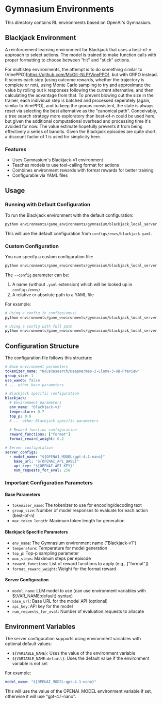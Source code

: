 # Gymnasium Environments

This directory contains RL environments based on OpenAI's Gymnasium.

## Blackjack Environment

A reinforcement learning environment for Blackjack that uses a best-of-n approach to select actions. The model is trained to make function calls with proper formatting to choose between "hit" and "stick" actions.

For multistep environments, the attempt is to do something similar to (VinePPO)[https://github.com/McGill-NLP/VinePPO], but with GRPO instead. It scores each step (using outcome rewards, whether the trajectory is complete or not), using Monte Carlo sampling to try and approximate the value by rolling out k responses following the current alternative, and then calculating the advantage from that. To prevent blowing
out the size in the trainer, each individual step is batched and processed seperately (again, similar to VinePPO), and to keep the groups consistent, the state is always reset via selecting the best alternative as the "canonical path". Conceivably, a tree search strategy more exploratory than best-of-n could be used here, but given the additional computational overhead and processing time it's avoided for now. The value estimate hopefully prevents it from being effectively a series of bandits. Given the Blackjack episodes are quite short, a discount factor of 1 is used for simplicity here.

### Features

- Uses Gymnasium's Blackjack-v1 environment
- Teaches models to use tool-calling format for actions
- Combines environment rewards with format rewards for better training
- Configurable via YAML files

## Usage

### Running with Default Configuration

To run the Blackjack environment with the default configuration:

```bash
python environments/game_environments/gymnasium/blackjack_local_server.py
```

This will use the default configuration from `configs/envs/blackjack.yaml`.

### Custom Configuration

You can specify a custom configuration file:

```bash
python environments/game_environments/gymnasium/blackjack_local_server.py --config my_custom_config
```

The `--config` parameter can be:

1. A name (without `.yaml` extension) which will be looked up in `configs/envs/`
2. A relative or absolute path to a YAML file

For example:
```bash
# Using a config in configs/envs/
python environments/game_environments/gymnasium/blackjack_local_server.py --config blackjack_hard

# Using a config with full path
python environments/game_environments/gymnasium/blackjack_local_server.py --config /path/to/my/config.yaml
```

## Configuration Structure

The configuration file follows this structure:

```yaml
# Base environment parameters
tokenizer_name: "NousResearch/DeepHermes-3-Llama-3-8B-Preview"
group_size: 1
use_wandb: false
# ... other base parameters

# Blackjack specific configuration
blackjack:
  # Environment parameters
  env_name: "Blackjack-v1"
  temperature: 0.7
  top_p: 0.9
  # ... other Blackjack specific parameters
  
  # Reward function configuration
  reward_functions: ["format"]
  format_reward_weight: 0.2

# Server configuration
server_configs:
  - model_name: "${OPENAI_MODEL:gpt-4.1-nano}"
    base_url: "${OPENAI_API_BASE}"
    api_key: "${OPENAI_API_KEY}"
    num_requests_for_eval: 256
```

### Important Configuration Parameters

#### Base Parameters

- `tokenizer_name`: The tokenizer to use for encoding/decoding text
- `group_size`: Number of model responses to evaluate for each action (best-of-n)
- `max_token_length`: Maximum token length for generation

#### Blackjack Specific Parameters

- `env_name`: The Gymnasium environment name ("Blackjack-v1")
- `temperature`: Temperature for model generation
- `top_p`: Top-p sampling parameter
- `max_steps`: Maximum steps per episode
- `reward_functions`: List of reward functions to apply (e.g., ["format"])
- `format_reward_weight`: Weight for the format reward

#### Server Configuration

- `model_name`: LLM model to use (can use environment variables with ${VAR_NAME:default} syntax)
- `base_url`: Base URL for the model API (optional)
- `api_key`: API key for the model
- `num_requests_for_eval`: Number of evaluation requests to allocate

## Environment Variables

The server configuration supports using environment variables with optional default values:

- `${VARIABLE_NAME}`: Uses the value of the environment variable
- `${VARIABLE_NAME:default}`: Uses the default value if the environment variable is not set

For example:
```yaml
model_name: "${OPENAI_MODEL:gpt-4.1-nano}"
```

This will use the value of the OPENAI_MODEL environment variable if set, otherwise it will use "gpt-4.1-nano". 